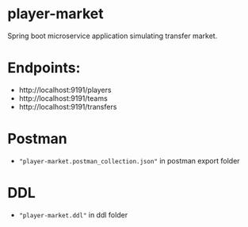 # player-market
Spring boot microservice application simulating transfer market.
# Endpoints:
- http://localhost:9191/players
- http://localhost:9191/teams
- http://localhost:9191/transfers
# Postman
- `"player-market.postman_collection.json"` in postman export folder
# DDL
-  `"player-market.ddl"` in ddl folder
